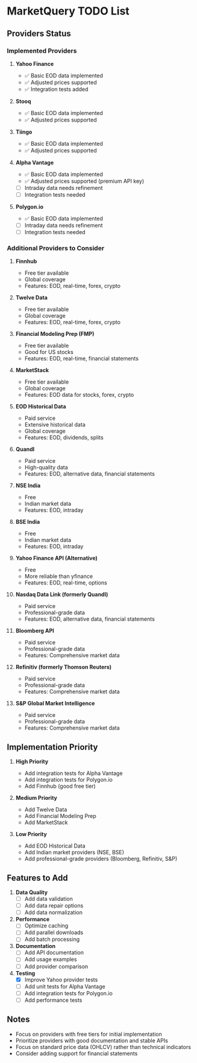 # MarketQuery TODO List

## Providers Status

### Implemented Providers
1. **Yahoo Finance**
   - ✅ Basic EOD data implemented
   - ✅ Adjusted prices supported
   - ✅ Integration tests added

2. **Stooq**
   - ✅ Basic EOD data implemented
   - ✅ Adjusted prices supported

3. **Tiingo**
   - ✅ Basic EOD data implemented
   - ✅ Adjusted prices supported

4. **Alpha Vantage**
   - ✅ Basic EOD data implemented
   - ✅ Adjusted prices supported (premium API key)
   - [ ] Intraday data needs refinement
   - [ ] Integration tests needed

5. **Polygon.io**
   - ✅ Basic EOD data implemented
   - [ ] Intraday data needs refinement
   - [ ] Integration tests needed

### Additional Providers to Consider

1. **Finnhub**
   - Free tier available
   - Global coverage
   - Features: EOD, real-time, forex, crypto

2. **Twelve Data**
   - Free tier available
   - Global coverage
   - Features: EOD, real-time, forex, crypto

3. **Financial Modeling Prep (FMP)**
   - Free tier available
   - Good for US stocks
   - Features: EOD, real-time, financial statements

4. **MarketStack**
   - Free tier available
   - Global coverage
   - Features: EOD data for stocks, forex, crypto

5. **EOD Historical Data**
   - Paid service
   - Extensive historical data
   - Global coverage
   - Features: EOD, dividends, splits

6. **Quandl**
   - Paid service
   - High-quality data
   - Features: EOD, alternative data, financial statements

7. **NSE India**
   - Free
   - Indian market data
   - Features: EOD, intraday

8. **BSE India**
   - Free
   - Indian market data
   - Features: EOD, intraday

9. **Yahoo Finance API (Alternative)**
   - Free
   - More reliable than yfinance
   - Features: EOD, real-time, options

10. **Nasdaq Data Link (formerly Quandl)**
    - Paid service
    - Professional-grade data
    - Features: EOD, alternative data, financial statements

11. **Bloomberg API**
    - Paid service
    - Professional-grade data
    - Features: Comprehensive market data

12. **Refinitiv (formerly Thomson Reuters)**
    - Paid service
    - Professional-grade data
    - Features: Comprehensive market data

13. **S&P Global Market Intelligence**
    - Paid service
    - Professional-grade data
    - Features: Comprehensive market data

## Implementation Priority

1. **High Priority**
   - Add integration tests for Alpha Vantage 
   - Add integration tests for Polygon.io
   - Add Finnhub (good free tier)

2. **Medium Priority**
   - Add Twelve Data
   - Add Financial Modeling Prep
   - Add MarketStack

3. **Low Priority**
   - Add EOD Historical Data
   - Add Indian market providers (NSE, BSE)
   - Add professional-grade providers (Bloomberg, Refinitiv, S&P)

## Features to Add

1. **Data Quality**
   - [ ] Add data validation
   - [ ] Add data repair options
   - [ ] Add data normalization

2. **Performance**
   - [ ] Optimize caching
   - [ ] Add parallel downloads
   - [ ] Add batch processing

3. **Documentation**
   - [ ] Add API documentation
   - [ ] Add usage examples
   - [ ] Add provider comparison

4. **Testing**
   - [x] Improve Yahoo provider tests
   - [ ] Add unit tests for Alpha Vantage
   - [ ] Add integration tests for Polygon.io
   - [ ] Add performance tests

## Notes

- Focus on providers with free tiers for initial implementation
- Prioritize providers with good documentation and stable APIs
- Focus on standard price data (OHLCV) rather than technical indicators
- Consider adding support for financial statements 
